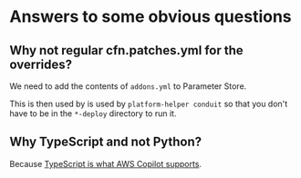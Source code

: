 # Answers to some obvious questions

## Why not regular cfn.patches.yml for the overrides?

We need to add the contents of `addons.yml` to Parameter Store.

This is then used by is used by `platform-helper conduit` so that you don't have to be in the `*-deploy` directory to run it.

## Why TypeScript and not Python?

Because [TypeScript is what AWS Copilot supports](https://aws.github.io/copilot-cli/en/docs/developing/overrides/cdk/).

